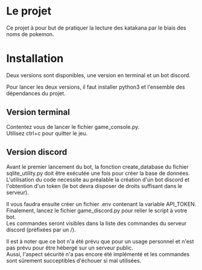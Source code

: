 # Le projet

Ce projet à pour but de pratiquer la lecture des katakana par le biais des noms de pokemon.

# Installation
Deux versions sont disponibles, une version en terminal et un bot discord.  

Pour lancer les deux versions, il faut installer python3 et l'ensemble des dépendances du projet.  

## Version terminal
Contentez vous de lancer le fichier game_console.py.  
Utilisez ctrl+c pour quitter le jeu.

## Version discord
Avant le premier lancement du bot, la fonction create_database du fichier sqlite_utility.py doit être exécutée une fois pour créer la base de données.  
L'utilisation du code necessite au préalable la création d'un bot discord et l'obtention d'un token (le bot devra disposer de droits suffisant dans le serveur).  

Il vous faudra ensuite créer un fichier .env contenant la variable API_TOKEN.  
Finalement, lancez le fichier game_discord.py pour relier le script à votre bot.  
Les commandes seront visibles dans la liste des commandes du serveur discord (préfixées par un /).  

Il est à noter que ce bot n'a été prévu que pour un usage personnel et n'est pas prévu pour être hébergé sur un serveur public.  
Aussi, l'aspect sécurité n'a pas encore été implémenté et les commandes sont sûrement succeptibles d'échouer si mal utilisées.  
